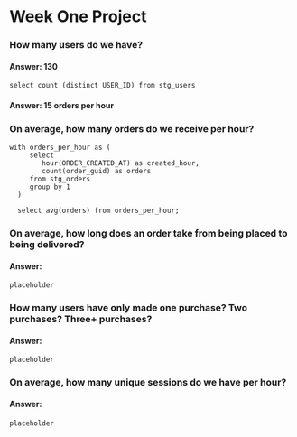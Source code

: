 # Week One Project

### How many users do we have?
#### Answer: 130
```
select count (distinct USER_ID) from stg_users
```
#### Answer:  15 orders per hour
### On average, how many orders do we receive per hour?

```
with orders_per_hour as (
     select
        hour(ORDER_CREATED_AT) as created_hour,
        count(order_guid) as orders
     from stg_orders
     group by 1
  )

  select avg(orders) from orders_per_hour;

```

### On average, how long does an order take from being placed to being delivered?
#### Answer:
```
placeholder

```

### How many users have only made one purchase? Two purchases? Three+ purchases?
#### Answer:
```
placeholder

```

### On average, how many unique sessions do we have per hour?
#### Answer:
```
placeholder

```